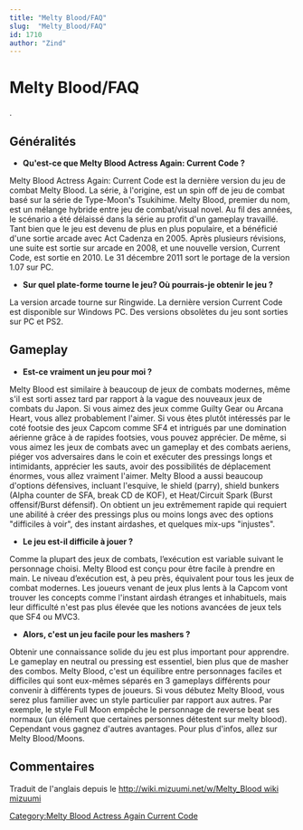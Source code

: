 ```yaml
---
title: "Melty Blood/FAQ"
slug:  "Melty_Blood/FAQ"
id: 1710
author: "Zind"
---
```


# Melty Blood/FAQ

.

## Généralités

- **Qu'est-ce que Melty Blood Actress Again: Current Code ?**

Melty Blood Actress Again: Current Code est la dernière version du jeu
de combat Melty Blood. La série, à l'origine, est un spin off de jeu de
combat basé sur la série de Type-Moon's Tsukihime. Melty Blood, premier
du nom, est un mélange hybride entre jeu de combat/visual novel. Au fil
des années, le scénario a été délaissé dans la série au profit d'un
gameplay travaillé. Tant bien que le jeu est devenu de plus en plus
populaire, et a bénéficié d'une sortie arcade avec Act Cadenza en 2005.
Après plusieurs révisions, une suite est sortie sur arcade en 2008, et
une nouvelle version, Current Code, est sortie en 2010. Le 31 décembre
2011 sort le portage de la version 1.07 sur PC.

- **Sur quel plate-forme tourne le jeu? Où pourrais-je obtenir le jeu
  ?**

La version arcade tourne sur Ringwide. La dernière version Current Code
est disponible sur Windows PC. Des versions obsolètes du jeu sont
sorties sur PC et PS2.

## Gameplay

- **Est-ce vraiment un jeu pour moi ?**

Melty Blood est similaire à beaucoup de jeux de combats modernes, même
s'il est sorti assez tard par rapport à la vague des nouveaux jeux de
combats du Japon. Si vous aimez des jeux comme Guilty Gear ou Arcana
Heart, vous allez probablement l'aimer. Si vous êtes plutôt intéressés
par le coté footsie des jeux Capcom comme SF4 et intrigués par une
domination aérienne grâce à de rapides footsies, vous pouvez apprécier.
De même, si vous aimez les jeux de combats avec un gameplay et des
combats aeriens, piéger vos adversaires dans le coin et exécuter des
pressings longs et intimidants, apprécier les sauts, avoir des
possibilités de déplacement énormes, vous allez vraiment l'aimer. Melty
Blood a aussi beaucoup d'options défensives, incluant l'esquive, le
shield (parry), shield bunkers (Alpha counter de SFA, break CD de KOF),
et Heat/Circuit Spark (Burst offensif/Burst défensif). On obtient un jeu
extrêmement rapide qui requiert une abilité à créer des pressings plus
ou moins longs avec des options "difficiles à voir", des instant
airdashes, et quelques mix-ups "injustes".

- **Le jeu est-il difficile à jouer ?**

Comme la plupart des jeux de combats, l’exécution est variable suivant
le personnage choisi. Melty Blood est conçu pour être facile à prendre
en main. Le niveau d’exécution est, à peu près, équivalent pour tous les
jeux de combat modernes. Les joueurs venant de jeux plus lents à la
Capcom vont trouver les concepts comme l'instant airdash étranges et
inhabituels, mais leur difficulté n'est pas plus élevée que les notions
avancées de jeux tels que SF4 ou MVC3.

- **Alors, c'est un jeu facile pour les mashers ?**

Obtenir une connaissance solide du jeu est plus important pour
apprendre. Le gameplay en neutral ou pressing est essentiel, bien plus
que de masher des combos. Melty Blood, c'est un équilibre entre
personnages faciles et difficiles qui sont eux-mêmes séparés en 3
gameplays différents pour convenir à différents types de joueurs. Si
vous débutez Melty Blood, vous serez plus familier avec un style
particulier par rapport aux autres. Par exemple, le style Full Moon
empêche le personnage de reverse beat ses normaux (un élément que
certaines personnes détestent sur melty blood). Cependant vous gagnez
d'autres avantages. Pour plus d'infos, allez sur Melty Blood/Moons.

## Commentaires

Traduit de l'anglais depuis le [http://wiki.mizuumi.net/w/Melty_Blood
wiki
mizuumi](http://wiki.mizuumi.net/w/Melty_Blood_wiki_mizuumi "wikilink")

[Category:Melty Blood Actress Again Current
Code](Category:Melty_Blood_Actress_Again_Current_Code "wikilink")

